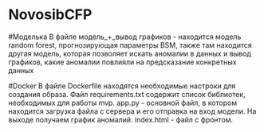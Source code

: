 # NovosibCFP

#Моделька
В файле модель_+_вывод графиков - находится модель random forest, прогнозирующая параметры BSM, также там находится другая модель, которая позволяет искать аномалии в данных и вывод графиков, какие аномалии повлияли на предсказание конкретных данных

#Docker
В файле Dockerfile находятся необходимые настроки для создания образа. 
Файл requirements.txt содержит список библиотек, необходимых для работы mvp.
app.py - основной файл, в котором находится загрузка файла с сервера и его отправка на вход модели. На выходе получаем график аномалий.
index.html - файл с фронтом.

